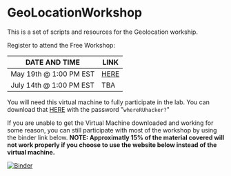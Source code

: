 # GeoLocationWorkshop
This is a set of scripts and resources for the Geolocation workship.

Register to attend the Free Workshop:

| DATE AND TIME | LINK |
|---------------|------|
|May 19th @ 1:00 PM EST |  [HERE](https://www.sans.org/webcasts/hacker-art-thou-hands-on-python-workshop-geolocating-attackers-115340)|
|July 14th @ 1:00 PM EST | TBA | 

You will need this virtual machine to fully participate in the lab. You can download that [HERE](https://tinyurl.com/locatehacker)​ with the password "`whereRUhacker?​`" 

If you are unable to get the Virtual Machine downloaded and working for some reason, you can still participate with most of the workshop by using the binder link below. **NOTE: Approximatly 15% of the material covered will not work properly if you choose to use the website below instead of the virtual machine.**

[![Binder](https://mybinder.org/badge_logo.svg)](https://mybinder.org/v2/gh/MarkBaggett/GeoLocationNotebook/master)

